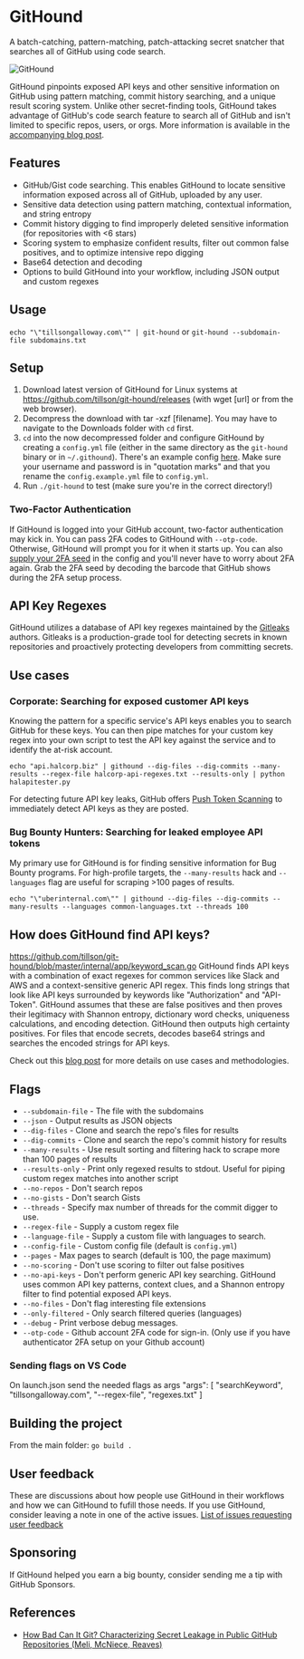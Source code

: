 # GitHound

A batch-catching, pattern-matching, patch-attacking secret snatcher that searches all of GitHub using code search.

![GitHound](assets/logo.png)

GitHound pinpoints exposed API keys and other sensitive information on GitHub using pattern matching, commit history searching, and a unique result scoring system. Unlike other secret-finding tools, GitHound takes advantage of GitHub's code search feature to search all of GitHub and isn't limited to specific repos, users, or orgs.
More information is available in the [accompanying blog post](https://tillsongalloway.com/finding-sensitive-information-on-github/).

## Features

- GitHub/Gist code searching. This enables GitHound to locate sensitive information exposed across all of GitHub, uploaded by any user.
- Sensitive data detection using pattern matching, contextual information, and string entropy
- Commit history digging to find improperly deleted sensitive information (for repositories with <6 stars)
- Scoring system to emphasize confident results, filter out common false positives, and to optimize intensive repo digging
- Base64 detection and decoding
- Options to build GitHound into your workflow, including JSON output and custom regexes

## Usage

`echo "\"tillsongalloway.com\"" | git-hound` or `git-hound --subdomain-file subdomains.txt`

## Setup

1. Download latest version of GitHound for Linux systems at https://github.com/tillson/git-hound/releases (with wget [url] or from the web browser).
2. Decompress the download with tar -xzf [filename]. You may have to navigate to the Downloads folder with `cd` first.
3. `cd` into the now decompressed folder and configure GitHound by creating a `config.yml` file (either in the same directory as the `git-hound` binary or in `~/.githound`). There's an example config [here](https://github.com/tillson/git-hound/blob/master/config.example.yml). Make sure your username and password is in "quotation marks" and that you rename the `config.example.yml` file to `config.yml`.
4. Run `./git-hound` to test (make sure you're in the correct directory!)

### Two-Factor Authentication

If GitHound is logged into your GitHub account, two-factor authentication may kick in. You can pass 2FA codes to GitHound with `--otp-code`.
Otherwise, GitHound will prompt you for it when it starts up.
You can also [supply your 2FA seed](https://github.com/tillson/git-hound/pull/24) in the config and you'll never have to worry about 2FA again.
Grab the 2FA seed by decoding the barcode that GitHub shows during the 2FA setup process.

## API Key Regexes
GitHound utilizes a database of API key regexes maintained by the [Gitleaks](https://github.com/zricethezav/gitleaks) authors. Gitleaks is a production-grade tool for detecting secrets in known repositories and proactively protecting developers from committing secrets. 

## Use cases

### Corporate: Searching for exposed customer API keys

Knowing the pattern for a specific service's API keys enables you to search GitHub for these keys. You can then pipe matches for your custom key regex into your own script to test the API key against the service and to identify the at-risk account.

`echo "api.halcorp.biz" | githound --dig-files --dig-commits --many-results --regex-file halcorp-api-regexes.txt --results-only | python halapitester.py`

For detecting future API key leaks, GitHub offers [Push Token Scanning](https://help.github.com/en/articles/about-token-scanning) to immediately detect API keys as they are posted.

### Bug Bounty Hunters: Searching for leaked employee API tokens

My primary use for GitHound is for finding sensitive information for Bug Bounty programs. For high-profile targets, the `--many-results` hack and `--languages` flag are useful for scraping >100 pages of results.

`echo "\"uberinternal.com\"" | githound --dig-files --dig-commits --many-results --languages common-languages.txt --threads 100`

## How does GitHound find API keys?

https://github.com/tillson/git-hound/blob/master/internal/app/keyword_scan.go
GitHound finds API keys with a combination of exact regexes for common services like Slack and AWS and a context-sensitive generic API regex. This finds long strings that look like API keys surrounded by keywords like "Authorization" and "API-Token". GitHound assumes that these are false positives and then proves their legitimacy with Shannon entropy, dictionary word checks, uniqueness calculations, and encoding detection. GitHound then outputs high certainty positives.
For files that encode secrets, decodes base64 strings and searches the encoded strings for API keys.

Check out this [blog post](https://tillsongalloway.com/finding-sensitive-information-on-github/) for more details on use cases and methodologies.

## Flags

- `--subdomain-file` - The file with the subdomains
- `--json` - Output results as JSON objects
- `--dig-files` - Clone and search the repo's files for results
- `--dig-commits` - Clone and search the repo's commit history for results
- `--many-results` - Use result sorting and filtering hack to scrape more than 100 pages of results
- `--results-only` - Print only regexed results to stdout. Useful for piping custom regex matches into another script
- `--no-repos` - Don't search repos
- `--no-gists` - Don't search Gists
- `--threads` - Specify max number of threads for the commit digger to use.
- `--regex-file` - Supply a custom regex file
- `--language-file` - Supply a custom file with languages to search.
- `--config-file` - Custom config file (default is `config.yml`)
- `--pages` - Max pages to search (default is 100, the page maximum)
- `--no-scoring` - Don't use scoring to filter out false positives
- `--no-api-keys` - Don't perform generic API key searching. GitHound uses common API key patterns, context clues, and a Shannon entropy filter to find potential exposed API keys.
- `--no-files` - Don't flag interesting file extensions
- `--only-filtered` - Only search filtered queries (languages)
- `--debug` - Print verbose debug messages.
- `--otp-code` - Github account 2FA code for sign-in. (Only use if you have authenticator 2FA setup on your Github account)

### Sending flags on VS Code

On launch.json send the needed flags as args
"args": [
"searchKeyword",
"tillsongalloway.com",
"--regex-file",
"regexes.txt"
]

## Building the project

From the main folder: `go build .`

## User feedback

These are discussions about how people use GitHound in their workflows and how we can GitHound to fufill those needs. If you use GitHound, consider leaving a note in one of the active issues.
[List of issues requesting user feedback](https://github.com/tillson/git-hound/issues?q=is%3Aissue+is%3Aopen+label%3A%22user+feedback+requested%22)

## Sponsoring

If GitHound helped you earn a big bounty, consider sending me a tip with GitHub Sponsors.

## References

- [How Bad Can It Git? Characterizing Secret Leakage in Public GitHub Repositories (Meli, McNiece, Reaves)](https://www.ndss-symposium.org/wp-content/uploads/2019/02/ndss2019_04B-3_Meli_paper.pdf)
